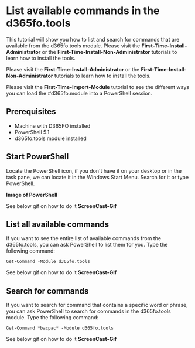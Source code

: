 ﻿# **List available commands in the d365fo.tools**

This tutorial will show you how to list and search for commands that are available from the d365fo.tools module. Please visit the **First-Time-Install-Administrator** or the **First-Time-Install-Non-Administrator** tutorials to learn how to install the tools.

Please visit the **First-Time-Install-Administrator** or the **First-Time-Install-Non-Administrator** tutorials to learn how to install the tools.

Please visit the **First-Time-Import-Module** tutorial to see the different ways you can load the #d365fo.module into a PowerShell session.

## **Prerequisites**
* Machine with D365FO installed
* PowerShell 5.1
* d365fo.tools module installed

## **Start PowerShell**
Locate the PowerShell icon, if you don't have it on your desktop or in the task pane, we can locate it in the Windows Start Menu. Search for it or type PowerShell.

**Image of PowerShell**

See below gif on how to do it
**ScreenCast-Gif**

## **List all available commands**
If you want to see the entire list of available commands from the d365fo.tools, you can ask PowerShell to list them for you. Type the following command:

```
Get-Command -Module d365fo.tools
```

See below gif on how to do it
**ScreenCast-Gif**


## **Search for commands**
If you want to search for command that contains a specific word or phrase, you can ask PowerShell to search for commands in the d365fo.tools module. Type the following command:

```
Get-Command *bacpac* -Module d365fo.tools
```

See below gif on how to do it
**ScreenCast-Gif**

